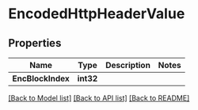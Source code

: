 # EncodedHttpHeaderValue

## Properties

Name | Type | Description | Notes
------------ | ------------- | ------------- | -------------
**EncBlockIndex** | **int32** |  | 

[[Back to Model list]](../README.md#documentation-for-models) [[Back to API list]](../README.md#documentation-for-api-endpoints) [[Back to README]](../README.md)


